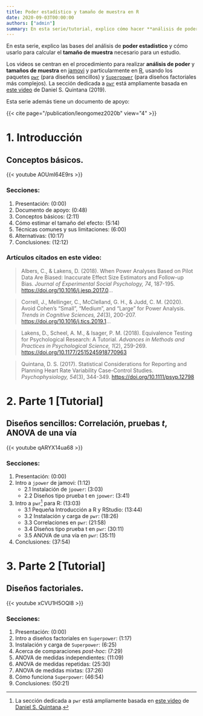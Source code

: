 ```yaml
---
title: Poder estadístico y tamaño de muestra en R
date: 2020-09-03T00:00:00
authors: ["admin"]
summary: En esta serie/tutorial, explico cómo hacer **análisis de poder** (o potencia) estadística para calcular el **tamaño de muestra** necesario para un estudio.
---
```


En esta serie, explico las bases del análisis de **poder estadístico** y cómo usarlo para calcular el **tamaño de muestra** necesario para un estudio. 

Los videos se centran en el procedimiento para realizar **análisis de poder** y **tamaños de muestra** en [jamovi](https://www.jamovi.org/) y particularmente en [R](https://www.r-project.org/), usando los paquetes [`pwr`](https://www.rdocumentation.org/packages/pwr/) (para diseños sencillos) y [`Superpower`](https://cran.r-project.org/web/packages/Superpower/vignettes/intro_to_superpower.html) (para diseños factoriales más complejos). La sección dedicada a [`pwr`](https://www.rdocumentation.org/packages/pwr/) está ampliamente basada en [este video](https://youtu.be/ZIjOG8LTTh8) de Daniel S. Quintana (2019).

Esta serie además tiene un documento de apoyo:

{{< cite page="/publication/leongomez2020b" view="4" >}}

# 1. Introducción

## **Conceptos básicos.**

{{< youtube AOUmI64E9rs >}}

### Secciones:

1. Presentación: (0:00)
2. Documento de apoyo: (0:48)
3. Conceptos básicos: (2:11)
4. Cómo estimar el tamaño del efecto: (5:14)
5. Técnicas comunes y sus limitaciones: (6:00)
6. Alternativas: (10:17)
7. Conclusiones:  (12:12)

### Artículos citados en este video: 

> Albers, C., & Lakens, D. (2018). When Power Analyses Based on Pilot Data Are Biased: Inaccurate Effect Size Estimators and Follow-up Bias. *Journal of Experimental Social Psychology, 74*, 187-195. https://doi.org/10.1016/j.jesp.2017.0...

> Correll, J., Mellinger, C., McClelland, G. H., & Judd, C. M. (2020). Avoid Cohen’s “Small”, “Medium”, and “Large” for Power Analysis. *Trends in Cognitive Sciences, 24*(3), 200-207. https://doi.org/10.1016/j.tics.2019.1...

> Lakens, D., Scheel, A. M., & Isager, P. M. (2018). Equivalence Testing for Psychological Research: A Tutorial. *Advances in Methods and Practices in Psychological Science, 1*(2), 259-269. https://doi.org/10.1177/2515245918770963

> Quintana, D. S. (2017). Statistical Considerations for Reporting and Planning Heart Rate Variability Case-Control Studies. *Psychophysiology, 54*(3), 344-349. https://doi.org/10.1111/psyp.12798

# 2. Parte 1 [Tutorial]

## **Diseños sencillos:** Correlación, pruebas *t*, ANOVA de una vía

{{< youtube qARYX14ua68 >}}

### Secciones:

1. Presentación: (0:00)
2. Intro a `jpower` de jamovi: (1:12)
    + 2.1 Instalación de `jpower`: (3:03)
    + 2.2 Diseños tipo prueba t en `jpower`: (3:41)
3. Intro a `pwr`[^1] para R: (13:03)
    + 3.1 Pequeña Introducción a R y RStudio: (13:44)
    + 3.2 Instalación y carga de `pwr`:  (18:26)
    + 3.3 Correlaciones en `pwr`: (21:58)
    + 3.4 Diseños tipo prueba t en `pwr`: (30:11)
    + 3.5 ANOVA de una vía en `pwr`: (35:11)
4. Conclusiones: (37:54)

[^1]: La sección dedicada a `pwr` está ampliamente basada en [este video](https://youtu.be/ZIjOG8LTTh8) de [Daniel S. Quintana](https://www.dsquintana.com/).

# 3. Parte 2 [Tutorial]

## **Diseños factoriales.**

{{< youtube xCVU1H5OQl8 >}}

### Secciones:

1. Presentación: (0:00)
2. Intro a diseños factoriales en `Superpower`: (1:17)
3. Instalación y carga de `Superpower`:  (6:25)
4. Acerca de comparaciones *post-hoc*: (7:29)
5. ANOVA de medidas independientes: (11:09)
6. ANOVA de medidas repetidas: (25:30)
7. ANOVA de medidas mixtas: (37:26)
8. Cómo funciona `Superpower`: (46:54)
9. Conclusiones: (50:21)

